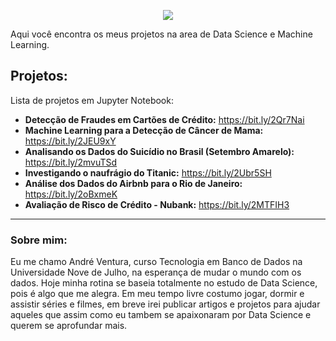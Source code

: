 <p align="center">
  <img src ="https://fontmeme.com/permalink/200514/1aeec56fe0984855673e3428f6009ddd.png" >
</p>

Aqui você encontra os meus projetos na area de Data Science e Machine Learning.

## Projetos:
Lista de projetos em Jupyter Notebook:

* **Detecção de Fraudes em Cartões de Crédito:** https://bit.ly/2Qr7Nai
* **Machine Learning para a Detecção de Câncer de Mama:** https://bit.ly/2JEU9xY
* **Analisando os Dados do Suicídio no Brasil (Setembro Amarelo):** https://bit.ly/2mvuTSd
* **Investigando o naufrágio do Titanic:** https://bit.ly/2Ubr5SH
* **Análise dos Dados do Airbnb para o Rio de Janeiro:** https://bit.ly/2oBxmeK
* **Avaliação de Risco de Crédito - Nubank:** https://bit.ly/2MTFIH3

---

### Sobre mim:

Eu me chamo André Ventura, curso Tecnologia em Banco de Dados na Universidade Nove de Julho, na esperança de mudar o mundo com os dados. Hoje minha rotina se baseia totalmente no estudo de Data Science, pois é algo que me alegra.
Em meu tempo livre costumo jogar, dormir e assistir séries e filmes, em breve irei publicar artigos e projetos para ajudar aqueles que assim como eu tambem se apaixonaram por Data Science e querem se aprofundar mais.

